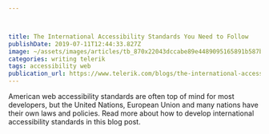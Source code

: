 ```yaml
---



title: The International Accessibility Standards You Need to Follow
publishDate: 2019-07-11T12:44:33.827Z
image: ~/assets/images/articles/tb_870x22043dccabe89e4489095165891b587bb6b.png
categories: writing telerik
tags: accessibility web
publication_url: https://www.telerik.com/blogs/the-international-accessibility-standards-you-need-to-follow
---
```

American web accessibility standards are often top of mind for most developers, but the United Nations, European Union and many nations have their own laws and policies. Read more about how to develop international accessibility standards in this blog post.
